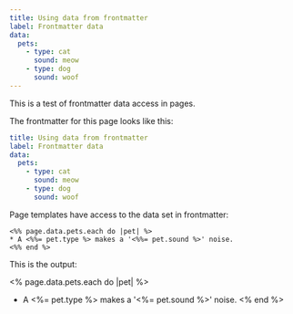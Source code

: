 ```yaml
---
title: Using data from frontmatter
label: Frontmatter data
data:
  pets: 
    - type: cat
      sound: meow
    - type: dog
      sound: woof
---
```


This is a test of frontmatter data access in pages.

The frontmatter for this page looks like this:

```yml
title: Using data from frontmatter
label: Frontmatter data
data:
  pets: 
    - type: cat
      sound: meow
    - type: dog
      sound: woof
```

Page templates have access to the data set in frontmatter:

```erb
<%% page.data.pets.each do |pet| %>
* A <%%= pet.type %> makes a '<%%= pet.sound %>' noise.
<%% end %>
```

This is the output:

<% page.data.pets.each do |pet| %>
* A <%= pet.type %> makes a '<%= pet.sound %>' noise.
<% end %>